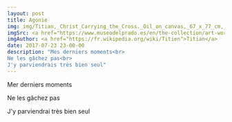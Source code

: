 ```yaml
---
layout: post
title: Agonie
img: img/Titian,_Christ_Carrying_the_Cross._Oil_on_canvas,_67_x_77_cm,_c._1565._Madrid,_Museo_Nacional_del_Prado.jpg
imgSrc: <a href="https://www.museodelprado.es/en/the-collection/art-work/christ-carrying-the-cross/657fa964-0040-48df-971e-88f0de5c6714">Museo del Prado</a>
imgAuthor: <a href="https://fr.wikipedia.org/wiki/Titien">Titian</a>
date: 2017-07-23 23-00-00
description: "Mes derniers moments<br>
Ne les gâchez pas<br>
J'y parviendrais très bien seul"
---
```

Mer derniers moments

Ne les gâchez pas

J'y parviendrai très bien seul
